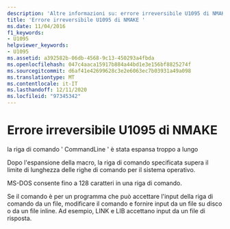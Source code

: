 ```yaml
---
description: 'Altre informazioni su: errore irreversibile U1095 di NMAKE'
title: 'Errore irreversibile U1095 di NMAKE '
ms.date: 11/04/2016
f1_keywords:
- U1095
helpviewer_keywords:
- U1095
ms.assetid: a392582b-06db-4568-9c13-450293a4fbda
ms.openlocfilehash: 047c4aaca15917b884a44bd1e3e156bf8825274f
ms.sourcegitcommit: d6af41e42699628c3e2e6063ec7b03931a49a098
ms.translationtype: MT
ms.contentlocale: it-IT
ms.lasthandoff: 12/11/2020
ms.locfileid: "97345342"
---
```

# <a name="nmake-fatal-error-u1095"></a>Errore irreversibile U1095 di NMAKE 

la riga di comando ' CommandLine ' è stata espansa troppo a lungo

Dopo l'espansione della macro, la riga di comando specificata supera il limite di lunghezza delle righe di comando per il sistema operativo.

MS-DOS consente fino a 128 caratteri in una riga di comando.

Se il comando è per un programma che può accettare l'input della riga di comando da un file, modificare il comando e fornire input da un file su disco o da un file inline. Ad esempio, LINK e LIB accettano input da un file di risposta.
